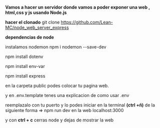 **Vamos a hacer un servidor donde vamos
a poder exponer una web , html,css y js
usando 	Node.js**

**hacer el clonado**
git clone
https://github.com/Lean-MC/node_web_server_express

**dependencias de node**

instalamos nodemon npm i nodemon --save-dev

npm install dotenv

npm install env-var

npm install express

en la carpeta public podes colocar tu pagina web.

y en .env.template tenes una explicacion de como usar .env

reemplazalo con tu puerto y lo podes iniciar en la terminal
**(ctrl +ñ)** de la siguiente forma => npm run dev
en la web 
localhost:3000 

y con **ctrl + c** cerras node y dejas de mostrar la web